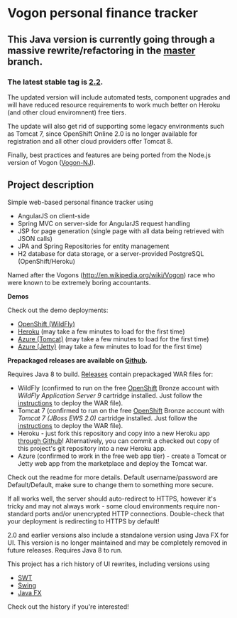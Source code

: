 # Vogon personal finance tracker

## This Java version is currently going through a massive rewrite/refactoring in the [master](/../../tree/master) branch.

### The latest stable tag is [2.2](/../../tree/version_2.2).

The updated version will include automated tests, component upgrades and will have reduced
resource requirements to work much better on Heroku (and other cloud enviromnent) free tiers.

The update will also get rid of supporting some legacy environments such as Tomcat 7,
since OpenShift Online 2.0 is no longer available for registration and all other cloud providers
offer Tomcat 8.

Finally, best practices and features are being ported from the Node.js version of Vogon
([Vogon-NJ](https://github.com/zlogic/vogon-nj)).

## Project description

Simple web-based personal finance tracker using 

* AngularJS on client-side
* Spring MVC on server-side for AngularJS request handling
* JSP for page generation (single page with all data being retrieved with JSON calls)
* JPA and Spring Repositories for entity management
* H2 database for data storage, or a server-provided PostgreSQL (OpenShift/Heroku)

Named after the Vogons (http://en.wikipedia.org/wiki/Vogon) race who were known to be extremely boring accountants.

**Demos**

Check out the demo deployments:

* [OpenShift (WildFly)](http://vogon-zlogic42demo.rhcloud.com)
* [Heroku](http://vogon-demo.herokuapp.com) (may take a few minutes to load for the first time)
* [Azure (Tomcat)](http://vogon-tomcat.azurewebsites.net) (may take a few minutes to load for the first time)
* [Azure (Jetty)](http://vogon-jetty.azurewebsites.net) (may take a few minutes to load for the first time)

**Prepackaged releases are available on [Github](/../../releases).**

Requires Java 8 to build. [Releases](/../../releases) contain prepackaged WAR files for:

* WildFly (confirmed to run on the free [OpenShift](http://www.openshift.com/) Bronze account with *WildFly Application Server 9* cartridge installed. Just follow the [instructions](http://help.openshift.com/hc/en-us/articles/202399740) to deploy the WAR file).
* Tomcat 7 (confirmed to run on the free [OpenShift](http://www.openshift.com/) Bronze account with *Tomcat 7 (JBoss EWS 2.0)* cartridge installed. Just follow the [instructions](http://help.openshift.com/hc/en-us/articles/202399740) to deploy the WAR file).
* Heroku - just fork this repository and copy into a new Heroku app [through Github](http://devcenter.heroku.com/articles/github-integration)! Alternatively, you can commit a checked out copy of this project's git repository into a new Heroku app.
* Azure (confirmed to work in the free web app tier) - create a Tomcat or Jetty web app from the marketplace and deploy the Tomcat war.

Check out the readme for more details. Default username/password are Default/Default, make sure to change them to something more secure.

If all works well, the server should auto-redirect to HTTPS, however it's tricky and may not always work - some cloud environments require non-standard ports and/or unencrypted HTTP connections. Double-check that your deployment is redirecting to HTTPS by default!

2.0 and earlier versions also include a standalone version using Java FX for UI. This version is no longer maintained and may be completely removed in future releases. Requires Java 8 to run.

This project has a rich history of UI rewrites, including versions using

* [SWT](http://www.eclipse.org/swt/) 
* [Swing](http://en.wikipedia.org/wiki/Swing_%28Java%29)
* [Java FX](http://www.oracle.com/technetwork/java/javase/overview/javafx-overview-2158620.html)

Check out the history if you're interested!
